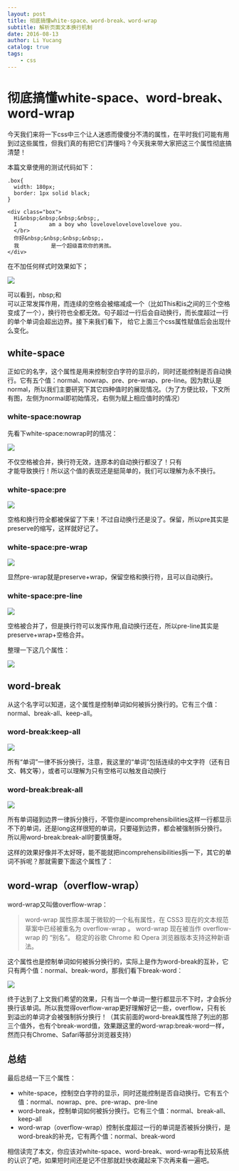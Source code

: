 ```yaml
---
layout: post
title: 彻底搞懂white-space、word-break、word-wrap
subtitle: 解析页面文本换行机制
date: 2016-08-13
author: Li Yucang
catalog: true
tags:
    - css
---
```


# 彻底搞懂white-space、word-break、word-wrap

今天我们来将一下css中三个让人迷惑而傻傻分不清的属性，在平时我们可能有用到过这些属性，但我们真的有把它们弄懂吗？今天我来带大家把这三个属性彻底搞清楚！

本篇文章使用的测试代码如下：

````
.box{
  width: 180px;
  border: 1px solid black;
}

<div class="box">
  Hi&nbsp;&nbsp;&nbsp;&nbsp;,
  I          am a boy who lovelovelovelovelovelove you.
  </br>
  你好&nbsp;&nbsp;&nbsp;&nbsp;，
  我          是一个超级喜欢你的男孩。
</div>
````
在不加任何样式时效果如下；

![](http://cdn.vivigo.xyz/blog/1552642279449_7805.png)

可以看到，nbsp;和</br>可以正常发挥作用，而连续的空格会被缩减成一个（比如This和is之间的三个空格变成了一个），换行符也全都无效。句子超过一行后会自动换行，而长度超过一行的单个单词会超出边界。接下来我们看下， 给它上面三个css属性赋值后会出现什么变化。

## white-space

正如它的名字，这个属性是用来控制空白字符的显示的，同时还能控制是否自动换行。它有五个值：normal、nowrap、pre、pre-wrap、pre-line。因为默认是normal，所以我们主要研究下其它四种值时的展现情况。（为了方便比较，下文所有图，左侧为normal即初始情况，右侧为赋上相应值时的情况）

### white-space:nowrap

先看下white-space:nowrap时的情况：

![](http://cdn.vivigo.xyz/blog/1552642279606_1457.png)

不仅空格被合并，换行符无效，连原本的自动换行都没了！只有</br>才能导致换行！所以这个值的表现还是挺简单的，我们可以理解为永不换行。

### white-space:pre

![](http://cdn.vivigo.xyz/blog/1552642279665_8884.png)

空格和换行符全都被保留了下来！不过自动换行还是没了。保留，所以pre其实是preserve的缩写，这样就好记了。

### white-space:pre-wrap

![](http://cdn.vivigo.xyz/blog/1552642285456_5633.png)

显然pre-wrap就是preserve+wrap，保留空格和换行符，且可以自动换行。

### white-space:pre-line

![](http://cdn.vivigo.xyz/blog/1552642285919_8959.png)

空格被合并了，但是换行符可以发挥作用,自动换行还在，所以pre-line其实是preserve+wrap+空格合并。

整理一下这几个属性：

![](http://cdn.vivigo.xyz/blog/1552642286075_2559.png)

## word-break

从这个名字可以知道，这个属性是控制单词如何被拆分换行的。它有三个值：normal、break-all、keep-all。

### word-break:keep-all

![](http://cdn.vivigo.xyz/blog/1552642286283_3055.png)

所有“单词”一律不拆分换行，注意，我这里的“单词”包括连续的中文字符（还有日文、韩文等），或者可以理解为只有空格可以触发自动换行

### word-break:break-all

![](http://cdn.vivigo.xyz/blog/1552642286393_3832.png)

所有单词碰到边界一律拆分换行，不管你是incomprehensibilities这样一行都显示不下的单词，还是long这样很短的单词，只要碰到边界，都会被强制拆分换行。所以用word-break:break-all时要慎重呀。

这样的效果好像并不太好呀，能不能就把incomprehensibilities拆一下，其它的单词不拆呢？那就需要下面这个属性了：

## word-wrap（overflow-wrap）

word-wrap又叫做overflow-wrap：

>word-wrap 属性原本属于微软的一个私有属性，在 CSS3 现在的文本规范草案中已经被重名为 overflow-wrap 。 word-wrap 现在被当作 overflow-wrap 的 “别名”。 稳定的谷歌 Chrome 和 Opera 浏览器版本支持这种新语法。

这个属性也是控制单词如何被拆分换行的，实际上是作为word-break的互补，它只有两个值：normal、break-word，那我们看下break-word：

![](http://cdn.vivigo.xyz/blog/1552642286531_1677.png)

终于达到了上文我们希望的效果，只有当一个单词一整行都显示不下时，才会拆分换行该单词。所以我觉得overflow-wrap更好理解好记一些，overflow，只有长到溢出的单词才会被强制拆分换行！（其实前面的word-break属性除了列出的那三个值外，也有个break-word值，效果跟这里的word-wrap:break-word一样，然而只有Chrome、Safari等部分浏览器支持）

## 总结

最后总结一下三个属性：

* white-space，控制空白字符的显示，同时还能控制是否自动换行。它有五个值：normal、nowrap、pre、pre-wrap、pre-line
* word-break，控制单词如何被拆分换行。它有三个值：normal、break-all、keep-all
* word-wrap（overflow-wrap）控制长度超过一行的单词是否被拆分换行，是word-break的补充，它有两个值：normal、break-word

相信读完了本文，你应该对white-space、word-break、word-wrap有比较系统的认识了吧，如果短时间还是记不住那就赶快收藏起来下次再来看一遍吧。
